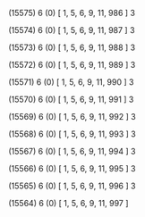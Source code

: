 (15575) 6 (0) [ 1, 5, 6, 9, 11, 986 ] 3 


(15574) 6 (0) [ 1, 5, 6, 9, 11, 987 ] 3 


(15573) 6 (0) [ 1, 5, 6, 9, 11, 988 ] 3 


(15572) 6 (0) [ 1, 5, 6, 9, 11, 989 ] 3 


(15571) 6 (0) [ 1, 5, 6, 9, 11, 990 ] 3 


(15570) 6 (0) [ 1, 5, 6, 9, 11, 991 ] 3 


(15569) 6 (0) [ 1, 5, 6, 9, 11, 992 ] 3 


(15568) 6 (0) [ 1, 5, 6, 9, 11, 993 ] 3 


(15567) 6 (0) [ 1, 5, 6, 9, 11, 994 ] 3 


(15566) 6 (0) [ 1, 5, 6, 9, 11, 995 ] 3 


(15565) 6 (0) [ 1, 5, 6, 9, 11, 996 ] 3 


(15564) 6 (0) [ 1, 5, 6, 9, 11, 997 ]  

